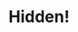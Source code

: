 <!--
title: Hidden Post
description: A post that is inactive
active: false
slug: hidden
-->

# Hidden!
